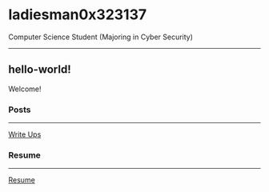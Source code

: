 # ladiesman0x323137
Computer Science Student (Majoring in Cyber Security)

---
## hello-world!
Welcome!


### Posts
---
[Write Ups](Tings/WriteUpFrontPage.md)


### Resume
---
[Resume](Resume.pdf)
